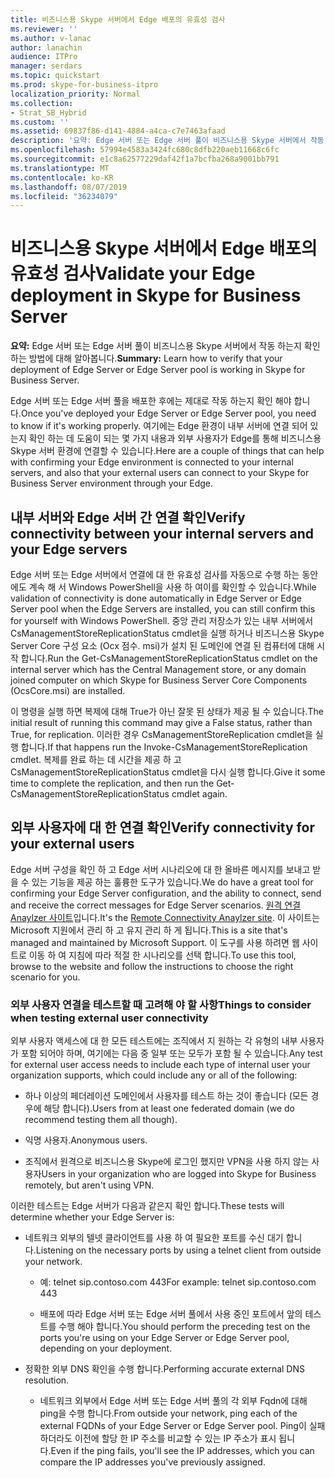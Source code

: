 ```yaml
---
title: 비즈니스용 Skype 서버에서 Edge 배포의 유효성 검사
ms.reviewer: ''
ms.author: v-lanac
author: lanachin
audience: ITPro
manager: serdars
ms.topic: quickstart
ms.prod: skype-for-business-itpro
localization_priority: Normal
ms.collection:
- Strat_SB_Hybrid
ms.custom: ''
ms.assetid: 69837f86-d141-4884-a4ca-c7e7463afaad
description: '요약: Edge 서버 또는 Edge 서버 풀이 비즈니스용 Skype 서버에서 작동 하는지 확인 하는 방법에 대해 알아봅니다.'
ms.openlocfilehash: 57994e4583a3424fc680c8dfb220aeb11668c6fc
ms.sourcegitcommit: e1c8a62577229daf42f1a7bcfba268a9001bb791
ms.translationtype: MT
ms.contentlocale: ko-KR
ms.lasthandoff: 08/07/2019
ms.locfileid: "36234079"
---
```

# <a name="validate-your-edge-deployment-in-skype-for-business-server"></a><span data-ttu-id="df70e-103">비즈니스용 Skype 서버에서 Edge 배포의 유효성 검사</span><span class="sxs-lookup"><span data-stu-id="df70e-103">Validate your Edge deployment in Skype for Business Server</span></span>
 
<span data-ttu-id="df70e-104">**요약:** Edge 서버 또는 Edge 서버 풀이 비즈니스용 Skype 서버에서 작동 하는지 확인 하는 방법에 대해 알아봅니다.</span><span class="sxs-lookup"><span data-stu-id="df70e-104">**Summary:** Learn how to verify that your deployment of Edge Server or Edge Server pool is working in Skype for Business Server.</span></span>
  
<span data-ttu-id="df70e-105">Edge 서버 또는 Edge 서버 풀을 배포한 후에는 제대로 작동 하는지 확인 해야 합니다.</span><span class="sxs-lookup"><span data-stu-id="df70e-105">Once you've deployed your Edge Server or Edge Server pool, you need to know if it's working properly.</span></span> <span data-ttu-id="df70e-106">여기에는 Edge 환경이 내부 서버에 연결 되어 있는지 확인 하는 데 도움이 되는 몇 가지 내용과 외부 사용자가 Edge를 통해 비즈니스용 Skype 서버 환경에 연결할 수 있습니다.</span><span class="sxs-lookup"><span data-stu-id="df70e-106">Here are a couple of things that can help with confirming your Edge environment is connected to your internal servers, and also that your external users can connect to your Skype for Business Server environment through your Edge.</span></span>
  
## <a name="verify-connectivity-between-your-internal-servers-and-your-edge-servers"></a><span data-ttu-id="df70e-107">내부 서버와 Edge 서버 간 연결 확인</span><span class="sxs-lookup"><span data-stu-id="df70e-107">Verify connectivity between your internal servers and your Edge servers</span></span>

<span data-ttu-id="df70e-108">Edge 서버 또는 Edge 서버에서 연결에 대 한 유효성 검사를 자동으로 수행 하는 동안에도 계속 해 서 Windows PowerShell을 사용 하 여이를 확인할 수 있습니다.</span><span class="sxs-lookup"><span data-stu-id="df70e-108">While validation of connectivity is done automatically in Edge Server or Edge Server pool when the Edge Servers are installed, you can still confirm this for yourself with Windows PowerShell.</span></span> <span data-ttu-id="df70e-109">중앙 관리 저장소가 있는 내부 서버에서 CsManagementStoreReplicationStatus cmdlet을 실행 하거나 비즈니스용 Skype Server Core 구성 요소 (Ocx 점수. msi)가 설치 된 도메인에 연결 된 컴퓨터에 대해 시작 합니다.</span><span class="sxs-lookup"><span data-stu-id="df70e-109">Run the Get-CsManagementStoreReplicationStatus cmdlet on the internal server which has the Central Management store, or any domain joined computer on which Skype for Business Server Core Components (OcsCore.msi) are installed.</span></span>
  
<span data-ttu-id="df70e-110">이 명령을 실행 하면 복제에 대해 True가 아닌 잘못 된 상태가 제공 될 수 있습니다.</span><span class="sxs-lookup"><span data-stu-id="df70e-110">The initial result of running this command may give a False status, rather than True, for replication.</span></span> <span data-ttu-id="df70e-111">이러한 경우 CsManagementStoreReplication cmdlet을 실행 합니다.</span><span class="sxs-lookup"><span data-stu-id="df70e-111">If that happens run the Invoke-CsManagementStoreReplication cmdlet.</span></span> <span data-ttu-id="df70e-112">복제를 완료 하는 데 시간을 제공 하 고 CsManagementStoreReplicationStatus cmdlet을 다시 실행 합니다.</span><span class="sxs-lookup"><span data-stu-id="df70e-112">Give it some time to complete the replication, and then run the Get-CsManagementStoreReplicationStatus cmdlet again.</span></span>
  
## <a name="verify-connectivity-for-your-external-users"></a><span data-ttu-id="df70e-113">외부 사용자에 대 한 연결 확인</span><span class="sxs-lookup"><span data-stu-id="df70e-113">Verify connectivity for your external users</span></span>

<span data-ttu-id="df70e-114">Edge 서버 구성을 확인 하 고 Edge 서버 시나리오에 대 한 올바른 메시지를 보내고 받을 수 있는 기능을 제공 하는 훌륭한 도구가 있습니다.</span><span class="sxs-lookup"><span data-stu-id="df70e-114">We do have a great tool for confirming your Edge Server configuration, and the ability to connect, send and receive the correct messages for Edge Server scenarios.</span></span> <span data-ttu-id="df70e-115">[원격 연결 Anaylzer 사이트](https://testconnectivity.microsoft.com/)입니다.</span><span class="sxs-lookup"><span data-stu-id="df70e-115">It's the [Remote Connectivity Anaylzer site](https://testconnectivity.microsoft.com/).</span></span> <span data-ttu-id="df70e-116">이 사이트는 Microsoft 지원에서 관리 하 고 유지 관리 하 게 됩니다.</span><span class="sxs-lookup"><span data-stu-id="df70e-116">This is a site that's managed and maintained by Microsoft Support.</span></span> <span data-ttu-id="df70e-117">이 도구를 사용 하려면 웹 사이트로 이동 하 여 지침에 따라 적절 한 시나리오를 선택 합니다.</span><span class="sxs-lookup"><span data-stu-id="df70e-117">To use this tool, browse to the website and follow the instructions to choose the right scenario for you.</span></span>
  
### <a name="things-to-consider-when-testing-external-user-connectivity"></a><span data-ttu-id="df70e-118">외부 사용자 연결을 테스트할 때 고려해 야 할 사항</span><span class="sxs-lookup"><span data-stu-id="df70e-118">Things to consider when testing external user connectivity</span></span>

<span data-ttu-id="df70e-119">외부 사용자 액세스에 대 한 모든 테스트에는 조직에서 지 원하는 각 유형의 내부 사용자가 포함 되어야 하며, 여기에는 다음 중 일부 또는 모두가 포함 될 수 있습니다.</span><span class="sxs-lookup"><span data-stu-id="df70e-119">Any test for external user access needs to include each type of internal user your organization supports, which could include any or all of the following:</span></span>
  
- <span data-ttu-id="df70e-120">하나 이상의 페더레이션 도메인에서 사용자를 테스트 하는 것이 좋습니다 (모든 경우에 해당 합니다).</span><span class="sxs-lookup"><span data-stu-id="df70e-120">Users from at least one federated domain (we do recommend testing them all though).</span></span>
    
- <span data-ttu-id="df70e-121">익명 사용자.</span><span class="sxs-lookup"><span data-stu-id="df70e-121">Anonymous users.</span></span>
    
- <span data-ttu-id="df70e-122">조직에서 원격으로 비즈니스용 Skype에 로그인 했지만 VPN을 사용 하지 않는 사용자</span><span class="sxs-lookup"><span data-stu-id="df70e-122">Users in your organization who are logged into Skype for Business remotely, but aren't using VPN.</span></span>
    
<span data-ttu-id="df70e-123">이러한 테스트는 Edge 서버가 다음과 같은지 확인 합니다.</span><span class="sxs-lookup"><span data-stu-id="df70e-123">These tests will determine whether your Edge Server is:</span></span>
  
- <span data-ttu-id="df70e-124">네트워크 외부의 텔넷 클라이언트를 사용 하 여 필요한 포트를 수신 대기 합니다.</span><span class="sxs-lookup"><span data-stu-id="df70e-124">Listening on the necessary ports by using a telnet client from outside your network.</span></span>
    
  - <span data-ttu-id="df70e-125">예: telnet sip.contoso.com 443</span><span class="sxs-lookup"><span data-stu-id="df70e-125">For example: telnet sip.contoso.com 443</span></span>
    
  - <span data-ttu-id="df70e-126">배포에 따라 Edge 서버 또는 Edge 서버 풀에서 사용 중인 포트에서 앞의 테스트를 수행 해야 합니다.</span><span class="sxs-lookup"><span data-stu-id="df70e-126">You should perform the preceding test on the ports you're using on your Edge Server or Edge Server pool, depending on your deployment.</span></span>
    
- <span data-ttu-id="df70e-127">정확한 외부 DNS 확인을 수행 합니다.</span><span class="sxs-lookup"><span data-stu-id="df70e-127">Performing accurate external DNS resolution.</span></span>
    
  - <span data-ttu-id="df70e-128">네트워크 외부에서 Edge 서버 또는 Edge 서버 풀의 각 외부 Fqdn에 대해 ping을 수행 합니다.</span><span class="sxs-lookup"><span data-stu-id="df70e-128">From outside your network, ping each of the external FQDNs of your Edge Server or Edge Server pool.</span></span> <span data-ttu-id="df70e-129">Ping이 실패 하더라도 이전에 할당 한 IP 주소를 비교할 수 있는 IP 주소가 표시 됩니다.</span><span class="sxs-lookup"><span data-stu-id="df70e-129">Even if the ping fails, you'll see the IP addresses, which you can compare the IP addresses you've previously assigned.</span></span>
    

